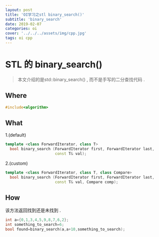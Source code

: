 ```yaml
---
layout: post
title: 'OI学习之stl binary_search()'
subtitle: 'binary_search'
date: 2019-02-07
categories: oi
cover: '../../../assets/img/cpp.jpg'
tags: oi cpp
---
```

# STL 的 binary_search()
> 本文介绍的是std::binary_search() , 而不是手写的二分查找代码 .
## Where
```cpp
#include<algorithm>
```
## What
1.(default)
```cpp
template <class ForwardIterator, class T>
  bool binary_search (ForwardIterator first, ForwardIterator last,
                      const T& val);
```
2.(custom)
```cpp
template <class ForwardIterator, class T, class Compare>
  bool binary_search (ForwardIterator first, ForwardIterator last,
                      const T& val, Compare comp);
```
## How
该方法返回找到还是未找到  .
```cpp
int a={0,1,3,4,5,9,8,7,6,2};
int something_to_search=6;
bool found=binary_search(a,a+10,something_to_search);
```